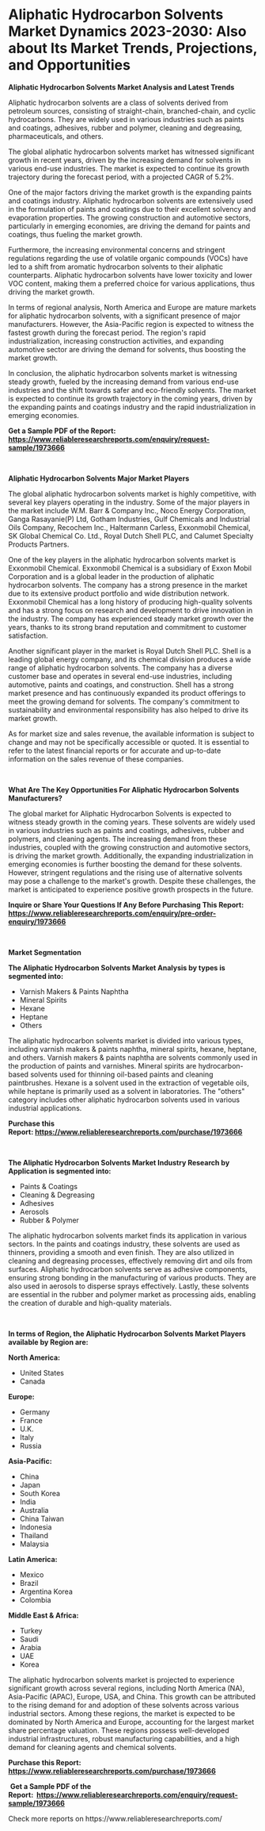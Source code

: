 <p><h1>Aliphatic Hydrocarbon Solvents Market Dynamics 2023-2030: Also about Its Market Trends, Projections, and Opportunities</h1></p><p><strong>Aliphatic Hydrocarbon Solvents Market Analysis and Latest Trends</strong></p>
<p><p>Aliphatic hydrocarbon solvents are a class of solvents derived from petroleum sources, consisting of straight-chain, branched-chain, and cyclic hydrocarbons. They are widely used in various industries such as paints and coatings, adhesives, rubber and polymer, cleaning and degreasing, pharmaceuticals, and others.</p><p>The global aliphatic hydrocarbon solvents market has witnessed significant growth in recent years, driven by the increasing demand for solvents in various end-use industries. The market is expected to continue its growth trajectory during the forecast period, with a projected CAGR of 5.2%. </p><p>One of the major factors driving the market growth is the expanding paints and coatings industry. Aliphatic hydrocarbon solvents are extensively used in the formulation of paints and coatings due to their excellent solvency and evaporation properties. The growing construction and automotive sectors, particularly in emerging economies, are driving the demand for paints and coatings, thus fueling the market growth.</p><p>Furthermore, the increasing environmental concerns and stringent regulations regarding the use of volatile organic compounds (VOCs) have led to a shift from aromatic hydrocarbon solvents to their aliphatic counterparts. Aliphatic hydrocarbon solvents have lower toxicity and lower VOC content, making them a preferred choice for various applications, thus driving the market growth.</p><p>In terms of regional analysis, North America and Europe are mature markets for aliphatic hydrocarbon solvents, with a significant presence of major manufacturers. However, the Asia-Pacific region is expected to witness the fastest growth during the forecast period. The region's rapid industrialization, increasing construction activities, and expanding automotive sector are driving the demand for solvents, thus boosting the market growth.</p><p>In conclusion, the aliphatic hydrocarbon solvents market is witnessing steady growth, fueled by the increasing demand from various end-use industries and the shift towards safer and eco-friendly solvents. The market is expected to continue its growth trajectory in the coming years, driven by the expanding paints and coatings industry and the rapid industrialization in emerging economies.</p></p>
<p><strong>Get a Sample PDF of the Report:&nbsp; <a href="https://www.reliableresearchreports.com/enquiry/request-sample/1973666">https://www.reliableresearchreports.com/enquiry/request-sample/1973666</a></strong></p>
<p>&nbsp;</p>
<p><strong>Aliphatic Hydrocarbon Solvents Major Market Players</strong></p>
<p><p>The global aliphatic hydrocarbon solvents market is highly competitive, with several key players operating in the industry. Some of the major players in the market include W.M. Barr & Company Inc., Noco Energy Corporation, Ganga Rasayanie(P) Ltd, Gotham Industries, Gulf Chemicals and Industrial Oils Company, Recochem Inc., Haltermann Carless, Exxonmobil Chemical, SK Global Chemical Co. Ltd., Royal Dutch Shell PLC, and Calumet Specialty Products Partners.</p><p>One of the key players in the aliphatic hydrocarbon solvents market is Exxonmobil Chemical. Exxonmobil Chemical is a subsidiary of Exxon Mobil Corporation and is a global leader in the production of aliphatic hydrocarbon solvents. The company has a strong presence in the market due to its extensive product portfolio and wide distribution network. Exxonmobil Chemical has a long history of producing high-quality solvents and has a strong focus on research and development to drive innovation in the industry. The company has experienced steady market growth over the years, thanks to its strong brand reputation and commitment to customer satisfaction.</p><p>Another significant player in the market is Royal Dutch Shell PLC. Shell is a leading global energy company, and its chemical division produces a wide range of aliphatic hydrocarbon solvents. The company has a diverse customer base and operates in several end-use industries, including automotive, paints and coatings, and construction. Shell has a strong market presence and has continuously expanded its product offerings to meet the growing demand for solvents. The company's commitment to sustainability and environmental responsibility has also helped to drive its market growth.</p><p>As for market size and sales revenue, the available information is subject to change and may not be specifically accessible or quoted. It is essential to refer to the latest financial reports or  for accurate and up-to-date information on the sales revenue of these companies.</p></p>
<p>&nbsp;</p>
<p><strong>What Are The Key Opportunities For Aliphatic Hydrocarbon Solvents Manufacturers?</strong></p>
<p><p>The global market for Aliphatic Hydrocarbon Solvents is expected to witness steady growth in the coming years. These solvents are widely used in various industries such as paints and coatings, adhesives, rubber and polymers, and cleaning agents. The increasing demand from these industries, coupled with the growing construction and automotive sectors, is driving the market growth. Additionally, the expanding industrialization in emerging economies is further boosting the demand for these solvents. However, stringent regulations and the rising use of alternative solvents may pose a challenge to the market's growth. Despite these challenges, the market is anticipated to experience positive growth prospects in the future.</p></p>
<p><strong>Inquire or Share Your Questions If Any Before Purchasing This Report: <a href="https://www.reliableresearchreports.com/enquiry/pre-order-enquiry/1973666">https://www.reliableresearchreports.com/enquiry/pre-order-enquiry/1973666</a></strong></p>
<p>&nbsp;</p>
<p><strong>Market Segmentation</strong></p>
<p><strong>The Aliphatic Hydrocarbon Solvents Market Analysis by types is segmented into:</strong></p>
<p><ul><li>Varnish Makers & Paints Naphtha</li><li>Mineral Spirits</li><li>Hexane</li><li>Heptane</li><li>Others</li></ul></p>
<p><p>The aliphatic hydrocarbon solvents market is divided into various types, including varnish makers & paints naphtha, mineral spirits, hexane, heptane, and others. Varnish makers & paints naphtha are solvents commonly used in the production of paints and varnishes. Mineral spirits are hydrocarbon-based solvents used for thinning oil-based paints and cleaning paintbrushes. Hexane is a solvent used in the extraction of vegetable oils, while heptane is primarily used as a solvent in laboratories. The "others" category includes other aliphatic hydrocarbon solvents used in various industrial applications.</p></p>
<p><strong>Purchase this Report:&nbsp;<a href="https://www.reliableresearchreports.com/purchase/1973666">https://www.reliableresearchreports.com/purchase/1973666</a></strong></p>
<p>&nbsp;</p>
<p><strong>The Aliphatic Hydrocarbon Solvents Market Industry Research by Application is segmented into:</strong></p>
<p><ul><li>Paints & Coatings</li><li>Cleaning & Degreasing</li><li>Adhesives</li><li>Aerosols</li><li>Rubber & Polymer</li></ul></p>
<p><p>The aliphatic hydrocarbon solvents market finds its application in various sectors. In the paints and coatings industry, these solvents are used as thinners, providing a smooth and even finish. They are also utilized in cleaning and degreasing processes, effectively removing dirt and oils from surfaces. Aliphatic hydrocarbon solvents serve as adhesive components, ensuring strong bonding in the manufacturing of various products. They are also used in aerosols to disperse sprays effectively. Lastly, these solvents are essential in the rubber and polymer market as processing aids, enabling the creation of durable and high-quality materials.</p></p>
<p>&nbsp;</p>
<p><strong>In terms of Region, the Aliphatic Hydrocarbon Solvents Market Players available by Region are:</strong></p>
<p>
    <p> <strong> North America: </strong>
        <ul>
            <li>United States</li>
            <li>Canada</li>
        </ul>
        </p> 
    <p> <strong> Europe: </strong>
        <ul>
            <li>Germany</li>
            <li>France</li>
            <li>U.K.</li>
            <li>Italy</li>
            <li>Russia</li>
        </ul>
        </p> 
    <p> <strong> Asia-Pacific: </strong>
        <ul>
            <li>China</li>
            <li>Japan</li>
            <li>South Korea</li>
            <li>India</li>
            <li>Australia</li>
            <li>China Taiwan</li>
            <li>Indonesia</li>
            <li>Thailand</li>
            <li>Malaysia</li>
        </ul>
        </p> 
    <p> <strong> Latin America: </strong>
        <ul>
            <li>Mexico</li>
            <li>Brazil</li>
            <li>Argentina Korea</li>
            <li>Colombia</li>
        </ul>
        </p> 
    <p> <strong> Middle East & Africa: </strong>
        <ul>
            <li>Turkey</li>
            <li>Saudi</li>
            <li>Arabia</li>
            <li>UAE</li>
            <li>Korea</li>
        </ul>
    </p>
    </p>
<p><p>The aliphatic hydrocarbon solvents market is projected to experience significant growth across several regions, including North America (NA), Asia-Pacific (APAC), Europe, USA, and China. This growth can be attributed to the rising demand for and adoption of these solvents across various industrial sectors. Among these regions, the market is expected to be dominated by North America and Europe, accounting for the largest market share percentage valuation. These regions possess well-developed industrial infrastructures, robust manufacturing capabilities, and a high demand for cleaning agents and chemical solvents.</p></p>
<p><strong>Purchase this Report: <a href="https://www.reliableresearchreports.com/purchase/1973666">https://www.reliableresearchreports.com/purchase/1973666</a></strong></p>
<p>&nbsp;<strong>Get a Sample PDF of the Report:&nbsp;&nbsp;<a href="https://www.reliableresearchreports.com/enquiry/request-sample/1973666">https://www.reliableresearchreports.com/enquiry/request-sample/1973666</a></strong></p>
<p><strong></strong></p>
<p>Check more reports on https://www.reliableresearchreports.com/</p>